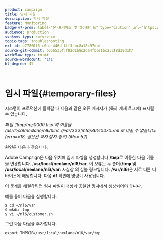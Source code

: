 ```yaml
---
product: campaign
title: 임시 파일
description: 임시 파일
feature: Monitoring
badge-v7-prem: label="온-프레미스 및 하이브리드" type="Caution" url="https://experienceleague.adobe.com/docs/campaign-classic/using/installing-campaign-classic/architecture-and-hosting-models/hosting-models-lp/hosting-models.html?lang=ko" tooltip="온-프레미스 및 하이브리드 배포에만 적용"
audience: production
content-type: reference
topic-tags: troubleshooting
exl-id: e77800f5-c0ae-446d-8ff3-bc8a18c97dbd
source-git-commit: b666535f7f82d1b8c2da4fbce1bc25cf8d39d187
workflow-type: tm+mt
source-wordcount: '141'
ht-degree: 4%

---
```


# 임시 파일{#temporary-files}



시스템이 프로덕션에 들어갈 때 다음과 같은 오류 메시지가 (특히 게재 로그에) 표시될 수 있습니다.

*파일 &#39;/tmp/tmp0000.tmp&#39;의 이름을 /usr/local/neolane/nl6/bin/..//var/XXX/mta/86510470.xml 로 바꿀 수 없습니다. (errno=18, 잘못된 교차 장치 링크) (iRc=-52)*

원인은 다음과 같습니다.

Adobe Campaign은 다음 위치에 임시 파일을 생성합니다 **/tmp**&#x200B;로 이동한 다음 이름을 변경합니다. **/usr/local/neolane/nl6/var**. 이 오류는 두 폴더(**/tmp** 및 **/usr/local/neolane/nl6/var**: 사실상 의 심볼 링크입니다. **/var/nl6**)은 서로 다른 디바이스에 해당합니다. 다음 **df** 확인에 명령이 사용됩니다.

이 문제를 해결하려면 임시 파일이 대상과 동일한 장치에서 생성되어야 합니다.

예를 들어 다음을 실행합니다.

```
$ cd ~/nl6/var
$ mkdir tmp
$ vi ~/nl6/customer.sh
```

그런 다음 다음을 추가합니다.

```
export TMPDIR=/usr/local/neolane/nl6/var/tmp 
```
